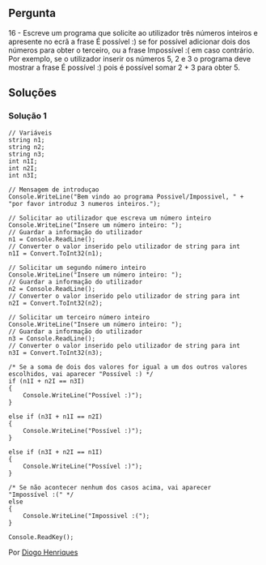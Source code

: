 ## Pergunta

16 - Escreve um programa que solicite ao utilizador três números inteiros e 
apresente no ecrã a frase É possível :) se for possível adicionar dois dos 
números para obter o terceiro, ou a frase Impossível :( em caso contrário. Por 
exemplo, se o utilizador inserir os números 5, 2 e 3 o programa deve mostrar a 
frase É possível :) pois é possível somar 2 + 3 para obter 5.

## Soluções

### Solução 1

```Csharp
// Variáveis
string n1;
string n2;
string n3;
int n1I;
int n2I;
int n3I;

// Mensagem de introduçao
Console.WriteLine("Bem vindo ao programa Possivel/Impossivel, " +
"por favor introduz 3 numeros inteiros.");

// Solicitar ao utilizador que escreva um número inteiro
Console.WriteLine("Insere um número inteiro: ");
// Guardar a informação do utilizador
n1 = Console.ReadLine();
// Converter o valor inserido pelo utilizador de string para int
n1I = Convert.ToInt32(n1);

// Solicitar um segundo número inteiro
Console.WriteLine("Insere um número inteiro: ");
// Guardar a informação do utilizador
n2 = Console.ReadLine();
// Converter o valor inserido pelo utilizador de string para int
n2I = Convert.ToInt32(n2);

// Solicitar um terceiro número inteiro
Console.WriteLine("Insere um número inteiro: ");
// Guardar a informação do utilizador
n3 = Console.ReadLine();
// Converter o valor inserido pelo utilizador de string para int
n3I = Convert.ToInt32(n3);

/* Se a soma de dois dos valores for igual a um dos outros valores
escolhidos, vai aparecer "Possível :) */
if (n1I + n2I == n3I)
{
    Console.WriteLine("Possível :)");
}

else if (n3I + n1I == n2I)
{
    Console.WriteLine("Possível :)");
}

else if (n3I + n2I == n1I)
{
    Console.WriteLine("Possível :)");
}

/* Se não acontecer nenhum dos casos acima, vai aparecer 
"Impossível :(" */
else
{
    Console.WriteLine("Impossivel :(");
}

Console.ReadKey();
````


Por [Diogo Henriques](https://github.com/diogo-h)